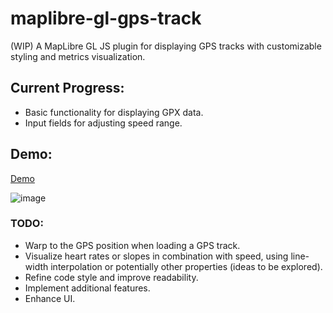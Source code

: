 # maplibre-gl-gps-track

(WIP) A MapLibre GL JS plugin for displaying GPS tracks with customizable styling and metrics visualization.

## Current Progress:
- Basic functionality for displaying GPX data.
- Input fields for adjusting speed range.

## Demo:
[Demo](https://tjmsy.github.io/maplibre-gl-gps-track/)

![image](https://github.com/user-attachments/assets/19506a47-dce1-4126-ba00-3a2841b651b4)


### TODO:
- Warp to the GPS position when loading a GPS track.
- Visualize heart rates or slopes in combination with speed, using line-width interpolation or potentially other properties  (ideas to be explored).
- Refine code style and improve readability.
- Implement additional features.
- Enhance UI.
